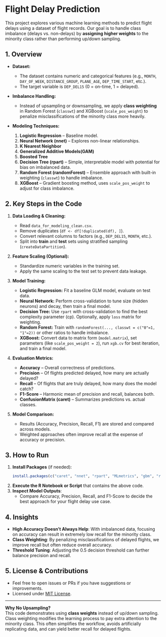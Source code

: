 # Flight Delay Prediction

This project explores various machine learning methods to predict flight delays using a dataset of flight records. Our goal is to handle class imbalance (delays vs. non-delays) by **assigning higher weights** to the minority class rather than performing up/down sampling.

## 1. Overview

- **Dataset:**  
  - The dataset contains numeric and categorical features (e.g., `MONTH`, `DAY_OF_WEEK`, `DISTANCE_GROUP`, `PLANE_AGE`, `DEP_TIME_START`, etc.).
  - The target variable is `DEP_DEL15` (0 = on-time, 1 = delayed).

- **Imbalance Handling:**  
  - Instead of upsampling or downsampling, we apply **class weighting** in Random Forest (`classwt`) and XGBoost (`scale_pos_weight`) to penalize misclassifications of the minority class more heavily.

- **Modeling Techniques:**
  1. **Logistic Regression** – Baseline model.
  2. **Neural Network (nnet)** – Explores non-linear relationships.
  3. **K Nearest Neighbor**
  4. **Generalized Additive Models(GAM)**
  5. **Boosted Tree**
  6. **Decision Tree (rpart)** – Simple, interpretable model with potential for bias on imbalanced data.
  7. **Random Forest (randomForest)** – Ensemble approach with built-in weighting (`classwt`) to handle imbalance.
  8. **XGBoost** – Gradient boosting method, uses `scale_pos_weight` to adjust for class imbalance.

## 2. Key Steps in the Code

1. **Data Loading & Cleaning:**
   - Read `data_for_modeling_clean.csv`.
   - Remove duplicates (`df <- df[!duplicated(df), ]`).
   - Convert relevant columns to factors (e.g., `DEP_DEL15`, `MONTH`, etc.).
   - Split into **train** and **test** sets using stratified sampling (`createDataPartition`).

2. **Feature Scaling (Optional):**
   - Standardize numeric variables in the training set.
   - Apply the same scaling to the test set to prevent data leakage.

3. **Model Training:**
   - **Logistic Regression:** Fit a baseline GLM model, evaluate on test data.
   - **Neural Network:** Perform cross-validation to tune size (hidden neurons) and decay, then train a final model.
   - **Decision Tree:** Use `rpart` with cross-validation to find the best complexity parameter (cp). Optionally, apply `loss` matrix for weighting.
   - **Random Forest:** Train with `randomForest(..., classwt = c("0"=1, "1"=2))` or other ratios to handle imbalance.
   - **XGBoost:** Convert data to matrix form (`model.matrix`), set parameters (like `scale_pos_weight = 2`), run `xgb.cv` for best iteration, and train a final model.

4. **Evaluation Metrics:**
   - **Accuracy** – Overall correctness of predictions.
   - **Precision** – Of flights predicted delayed, how many are actually delayed?
   - **Recall** – Of flights that are truly delayed, how many does the model catch?
   - **F1-Score** – Harmonic mean of precision and recall, balances both.
   - **ConfusionMatrix (caret)** – Summarizes predictions vs. actual classes.

5. **Model Comparison:**
   - Results (Accuracy, Precision, Recall, F1) are stored and compared across models.
   - Weighted approaches often improve recall at the expense of accuracy or precision.

## 3. How to Run

1. **Install Packages** (if needed):
   ```r
   install.packages(c("caret", "nnet", "rpart", "MLmetrics", "gbm", "randomForest", "xgboost"))
   ```
2. **Execute the R Notebook or Script** that contains the above code.  
3. **Inspect Model Outputs**:
   - Compare Accuracy, Precision, Recall, and F1-Score to decide the best approach for your flight delay use case.

## 4. Insights

- **High Accuracy Doesn’t Always Help**: With imbalanced data, focusing on accuracy can result in extremely low recall for the minority class.  
- **Class Weighting**: By penalizing misclassifications of delayed flights, we improve recall but often reduce overall accuracy.  
- **Threshold Tuning**: Adjusting the 0.5 decision threshold can further balance precision and recall.

## 5. License & Contributions

- Feel free to open issues or PRs if you have suggestions or improvements.
- Licensed under [MIT License](LICENSE).

---

**Why No Upsampling?**  
This code demonstrates using **class weights** instead of up/down sampling. Class weighting modifies the learning process to pay extra attention to the minority class. This often simplifies the workflow, avoids artificially replicating data, and can yield better recall for delayed flights.
